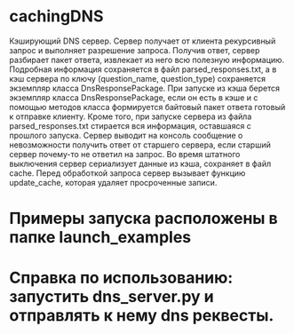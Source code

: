 # cachingDNS
Кэширующий DNS сервер. Сервер получает от клиента рекурсивный запрос и выполняет разрешение запроса. 
Получив ответ, сервер разбирает пакет ответа, извлекает из него всю полезную информацию. Подробная информация сохраняется в файл parsed_responses.txt, а в кэш сервера по ключу (question_name, question_type) сохраняется экземпляр класса DnsResponsePackage. При запуске из кэша берется экземпляр класса DnsResponsePackage, если он есть в кэше и с помощью методов класса формируется байтовый пакет ответа готовый к отправке клиенту. Кроме того, при запуске сервера из файла parsed_responses.txt стирается вся информация, оставшаяся с прошлого запуска.
Сервер выводит на консоль сообщение о невозможности получить ответ от старшего сервера, если старший сервер почему-то не ответил на запрос. Во время штатного выключения сервер сериализует данные из кэша, сохраняет в файл cache. Перед обработкой запроса сервер вызывает функцию update_cache, которая удаляет просроченные записи.

# Примеры запуска расположены в папке launch_examples

# Справка по использованию: запустить dns_server.py и отправлять к нему dns реквесты.

